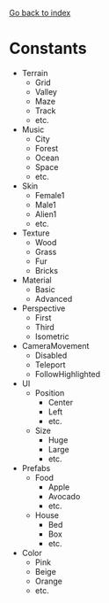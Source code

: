 [Go back to index](index.md)

# Constants

- Terrain
  - Grid
  - Valley
  - Maze
  - Track
  - etc.
- Music
  - City
  - Forest
  - Ocean
  - Space
  - etc.
- Skin
  - Female1
  - Male1
  - Alien1
  - etc.
- Texture
  - Wood
  - Grass
  - Fur
  - Bricks
- Material
  - Basic
  - Advanced
- Perspective
  - First
  - Third
  - Isometric
- CameraMovement
  - Disabled
  - Teleport
  - FollowHighlighted
- UI
  - Position
    - Center
    - Left
    - etc.
  - Size
    - Huge
    - Large
    - etc.
- Prefabs
  - Food
    - Apple
    - Avocado
    - etc.
  - House
    - Bed
    - Box
    - etc.
- Color
  - Pink
  - Beige
  - Orange
  - etc.